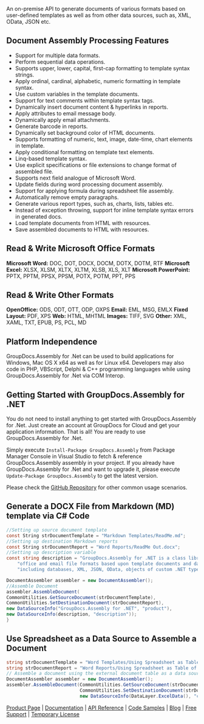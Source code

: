 An on-premise API to generate documents of various formats based on user-defined templates as well as from other data sources, such as, XML, OData, JSON etc.

## Document Assembly Processing Features

- Support for multiple data formats.
- Perform sequential data operations.
- Supports upper, lower, capital, first-cap formatting to template syntax strings.
- Apply ordinal, cardinal, alphabetic, numeric formatting in template syntax.
- Use custom variables in the template documents.
- Support for text comments within template syntax tags.
- Dynamically insert document content & hyperlinks in reports.
- Apply attributes to email message body.
- Dynamically apply email attachments.
- Generate barcode in reports.
- Dynamically set background color of HTML documents.
- Supports formatting of numeric, text, image, date-time, chart elements in template.
- Apply conditional formatting on template text elements.
- Linq-based template syntax.
- Use explicit specifications or file extensions to change format of assembled file.
- Supports next field analogue of Microsoft Word.
- Update fields during word processing document assembly.
- Support for applying formula during spreadsheet file assembly.
- Automatically remove empty paragraphs.
- Generate various report types, such as, charts, lists, tables etc.
- Instead of exception throwing, support for inline template syntax errors in generated docs.
- Load template documents from HTML with resources.
- Save assembled documents to HTML with resources.

## Read & Write Microsoft Office Formats

**Microsoft Word:** DOC, DOT, DOCX, DOCM, DOTX, DOTM, RTF
**Microsoft Excel:** XLSX, XLSM, XLTX, XLTM, XLSB, XLS, XLT
**Microsoft PowerPoint:** PPTX, PPTM, PPSX, PPSM, POTX, POTM, PPT, PPS

## Read & Write Other Formats

**OpenOffice:** ODS, ODT, OTT, ODP, OXPS
**Email:** EML, MSG, EMLX
**Fixed Layout:** PDF, XPS
**Web:** HTML, MHTML
**Images:** TIFF, SVG
**Other:** XML, XAML, TXT, EPUB, PS, PCL, MD

## Platform Independence

GroupDocs.Assembly  for .Net can be used to build applications for Windows, Mac OS X x64 as well as for Linux x64. Developers may also code in PHP, VBScript, Delphi & C++ programming languages while using GroupDocs.Assembly for .Net via COM Interop.

## Getting Started with GroupDocs.Assembly for .NET

You do not need to install anything to get started with GroupDocs.Assembly for .Net. Just create an account at GroupDocs for Cloud and get your application information. That is all! You are ready to use GroupDocs.Assembly for .Net.

Simply execute `Install-Package GroupDocs.Assembly` from Package Manager Console in Visual Studio to fetch & reference GroupDocs.Assembly assembly in your project. If you already have GroupDocs.Assembly for .Net and want to upgrade it, please execute `Update-Package GroupDocs.Assembly` to get the latest version.

Please check the [GitHub Repository](https://github.com/groupdocs-assembly/GroupDocs.Assembly-for-.NET) for other common usage scenarios.

## Generate a DOCX File from Markdown (MD) template via C# Code

```csharp
//Setting up source document template
const String strDocumentTemplate = "Markdown Templates/ReadMe.md";
//Setting up destination Markdown reports
const String strDocumentReport = "Word Reports/ReadMe Out.docx";
//Setting up description variable
const string description = "GroupDocs.Assembly for .NET is a class library that enables you to generate documents in popular " +
    "office and email file formats based upon template documents and data obtained from various sources " +
    "including databases, XML, JSON, OData, objects of custom .NET types, external documents, and more.";

DocumentAssembler assembler = new DocumentAssembler();
//Assemble Document
assembler.AssembleDocument(
CommonUtilities.GetSourceDocument(strDocumentTemplate),
CommonUtilities.SetDestinationDocument(strDocumentReport),
new DataSourceInfo("GroupDocs.Assembly for .NET", "product"),
new DataSourceInfo(description, "description"));
}
```

## Use Spreadsheet as a Data Source to Assemble a Document

```csharp
string strDocumentTemplate = "Word Templates/Using Spreadsheet as Table of Data.docx";
string strDocumentReport = "Word Reports/Using Spreadsheet as Table of Data_Output.docx";
// Assemble a document using the external document table as a data source.
DocumentAssembler assembler = new DocumentAssembler();
assembler.AssembleDocument(CommonUtilities.GetSourceDocument(strDocumentTemplate),
                           CommonUtilities.SetDestinationDocument(strDocumentReport),
                           new DataSourceInfo(DataLayer.ExcelData(), "contracts"));
```

[Product Page](https://products.groupdocs.com/assembly/net) | [Documentation](https://docs.groupdocs.com/display/assemblynet/Home) | [API Reference](https://apireference.groupdocs.com/net/assembly) | [Code Samples](https://github.com/groupdocs-assembly/GroupDocs.Assembly-for-.NET) | [Blog](https://blog.groupdocs.com/category/assembly/) | [Free Support](https://forum.groupdocs.com/c/assembly) | [Temporary License](https://purchase.groupdocs.com/temporary-license)
